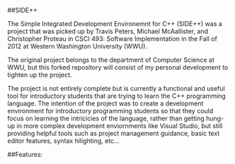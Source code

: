 ##SIDE++

The Simple Integrated Development Environemnt for C++ (SIDE++) was a project that was picked up by 
Travis Peters, Michael McAallister, and Christopher Proteau in CSCI 493: Software Implementation 
in the Fall of 2012 at Western Washington University (WWU).

The original project belongs to the department of Computer Science at WWU, but this forked repository will consist
of my personal development to tighten up the project.

The project is not entirely complete but is currently a functional and useful tool for introductory students
that are trying to learn the C++ programming language. The intention of the project was to create a 
development environment for introductory programming students so that they could focus on learning the intricicies
of the language, rather than getting hung-up in more complex development enviornments like Visual Studio, but still
providing helpful tools such as project management guidance, basic text editor features, syntax hilighting, etc...

##Features:
